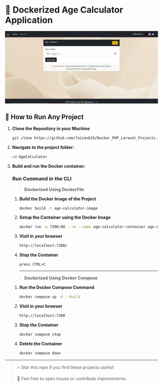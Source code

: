 # 🐳 Dockerized Age Calculator Application

![Age Calculator Screenshot](./public/AgeCalculator.jpg)


## 🧰 How to Run Any Project

1. **Clone the Repository in your Machine**
    ```bash
    git clone https://github.com/faizan619/Docker_PHP_Laravel_Projects.git
    ```

2. **Navigate to the project folder:**

    ```bash
    cd AgeCalculator
    ```

3. **Build and run the Docker container:**

    ### Run Command in the CLI

    > **Dockerized Using DockerFile**

    1. **Build the Docker Image of the Project**
        ```bash
        docker build -t age-calculator-image
        ```
    
    2. **Setup the Container using the Docker Image**
        ```bash
        docker run -p 7300:80 --rm --name age-calculator-container age-calculator-image
        ```
    
    3. **Visit in your browser**
        ```bash
        http://localhost:7300/
        ```

    4. **Stop the Container**
        ```
        press CTRL+C
        ```

        ---

    > **Dockerized Using Docker Compose**
    
    1. **Run the Docker Compose Command**
        ```bash
        docker compose up -d --build
        ```
    
    2. **Visit in your browser**
        ```bash
        http://localhost:7300
        ```
    
    3. **Stop the Container**
        ```bash
        docker compose stop
        ```
    
    4. **Delete the Container**
        ```bash
        docker compose down
        ```

---

> ⭐ Star this repo if you find these projects useful!  

> 💬 Feel free to open issues or contribute improvements.


